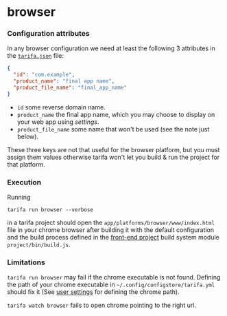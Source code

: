 # browser

### Configuration attributes

In any browser configuration we need at least the following 3 attributes in the [`tarifa.json`](../project/index.md#tarifajson-and-privatejson) file:

``` json
{
  "id": "com.example",
  "product_name": "final app name",
  "product_file_name": "final_app_name"
}
```

* `id` some reverse domain name.
* `product_name` the final app name, which you may choose to display on your web app using *settings*.
* `product_file_name` some name that won't be used (see the note just below).

These three keys are not that useful for the browser platform, but you must assign them values
otherwise tarifa won't let you build & run the project for that platform.

### Execution

Running

```
tarifa run browser --verbose
```

in a tarifa project should open the `app/platforms/browser/www/index.html` file in your chrome browser
after building it with the default configuration and the build process defined in the [front-end project](../project/index.md#the-www-project) build system module `project/bin/build.js`.

### Limitations

`tarifa run browser` may fail if the chrome executable is not found. Defining the path of your chrome executable
in `~/.config/configstore/tarifa.yml` should fix it (See [user settings](../settings/index.md) for defining the chrome path).

`tarifa watch browser` fails to open chrome pointing to the right url.
